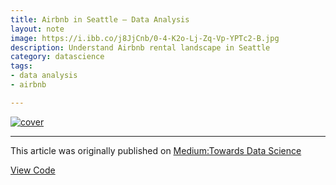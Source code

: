 ```yaml
---
title: Airbnb in Seattle — Data Analysis
layout: note
image: https://i.ibb.co/j8JjCnb/0-4-K2o-Lj-Zq-Vp-YPTc2-B.jpg
description: Understand Airbnb rental landscape in Seattle
category: datascience
tags:
- data analysis
- airbnb

---
```


[![cover](https://i.ibb.co/j8JjCnb/0-4-K2o-Lj-Zq-Vp-YPTc2-B.jpg)](https://towardsdatascience.com/airbnb-in-seattle-data-analysis-8222207579d7)


<script src="https://gist.github.com/jinglescode/d48ad46aa26d533a8cec1ca2d83a0721/raw/7f457d25325d06063ce6a28c41ad0ab594157f4b/seattle_airbnb_open_data-pd_listings.head.csv"></script>





---

This article was originally published on [Medium:Towards Data Science](https://towardsdatascience.com/airbnb-in-seattle-data-analysis-8222207579d7)

[View Code](https://gist.github.com/jinglescode/08d21b680bd11008c73083f9645d6b1d#file-seattle-airbnb-open-data-ipynb)
